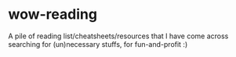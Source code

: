 # wow-reading
A pile of reading list/cheatsheets/resources that I have come across searching for (un)necessary stuffs, for fun-and-profit :)
